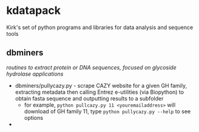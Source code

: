 # kdatapack

Kirk's set of python programs and libraries for data analysis and sequence tools

## dbminers

_routines to extract protein or DNA sequences, focused on glycoside hydrolase applications_

* dbminers/pullycazy.py - scrape CAZY website for a given GH family, extracting metadata then calling Entrez e-utilities (via Biopython) to obtain fasta sequence and outputting results to a subfolder
  * for example, `python pullcazy.py 11 <youremailaddress>` will download of GH family 11, type `python pullycazy.py --help` to see options
* 